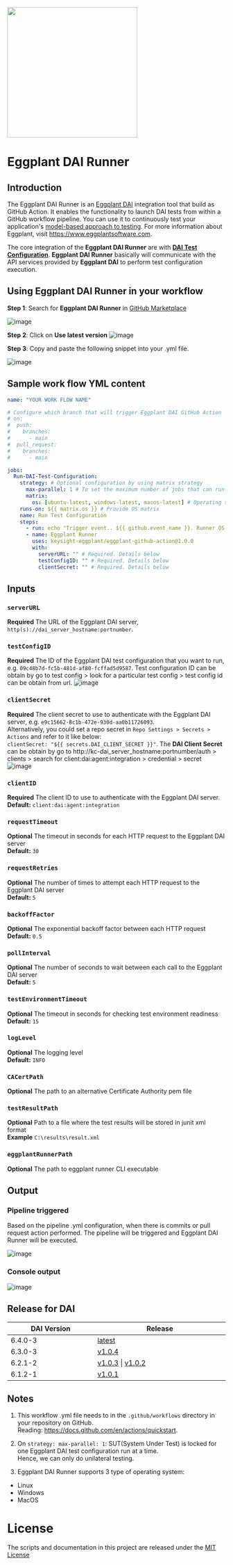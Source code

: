 <img src="https://www.eggplantsoftware.com/hubfs/Branding/Keysight-Eggplant-Logo_RGB_full-color.svg" width="300px"/>

# Eggplant DAI Runner 

## Introduction

The Eggplant DAI Runner is an [Eggplant DAI](https://www.eggplantsoftware.com/digital-automation-intelligence) integration tool that build as GitHub Action. It enables the functionality to launch DAI tests from within a GitHub workflow pipeline. You can use it to continuously test your application's [model-based approach to testing](https://docs.eggplantsoftware.com/docs/dai-using-eggplant-dai/).  For more information about Eggplant, visit https://www.eggplantsoftware.com.

The core integration of the **Eggplant DAI Runner** are with [**DAI Test Configuration**](https://docs.eggplantsoftware.com/docs/dai-test-configuration/). **Eggplant DAI Runner** basically will communicate with the API services provided by **Eggplant DAI** to perform test configuration execution.

## Using Eggplant DAI Runner in your workflow

**Step 1**: Search for **Eggplant DAI Runner** in [GitHub Marketplace](https://github.com/marketplace?category=&query=&type=actions&verification=)

![image](https://user-images.githubusercontent.com/101400930/174242174-8aa9fba1-52e2-4016-a8a0-4d7998d07f6d.png)

**Step 2**: Click on **Use latest version**
![image](https://user-images.githubusercontent.com/101400930/168304958-ed1e07b9-6738-42f8-a2e4-e8fa761daedb.png)

**Step 3**: Copy and paste the following snippet into your .yml file. 

![image](https://user-images.githubusercontent.com/101400930/174241940-fbefd241-12e9-4f03-b6c4-d8547396e80a.png)

## Sample work flow YML content
```yaml
name: "YOUR WORK FLOW NAME"

# Configure which branch that will trigger Eggplant DAI GitHub Action
# on:
#  push:
#    branches:
#      - main 
#  pull_request:
#    branches:
#      - main

jobs:
  Run-DAI-Test-Configuration:
    strategy: # Optional configuration by using matrix strategy
      max-parallel: 1 # To set the maximum number of jobs that can run simultaneously 
      matrix:
        os: [ubuntu-latest, windows-latest, macos-latest] # Operating support by Eggplant DAI GitHub Action
    runs-on: ${{ matrix.os }} # Provide OS matrix
    name: Run Test Configuration
    steps:
      - run: echo "Trigger event.. ${{ github.event_name }}. Runner OS.. ${{ runner.os }}."
      - name: Eggplant Runner
        uses: keysight-eggplant/eggplant-github-action@1.0.0
        with:
          serverURL: "" # Required. Details below
          testConfigID: "" # Required. Details below
          clientSecret: "" # Required. Details below
```

## Inputs

### `serverURL`
**Required** The URL of the Eggplant DAI server, `http(s)://dai_server_hostname:portnumber`.

### `testConfigID`
**Required** The ID of the Eggplant DAI test configuration that you want to run, e.g. `09c48b7d-fc5b-481d-af80-fcffad5d9587`.
Test configuration ID can be obtain by go to test config > look for a particular test config > test config id can be obtain from url.
![image](https://user-images.githubusercontent.com/103989779/199636740-57d4bfd2-3c94-449c-b2d5-597d69d2f03e.png)


### `clientSecret`
**Required** The client secret to use to authenticate with the Eggplant DAI server, e.g. `e9c15662-8c1b-472e-930d-aa0b11726093`.<br />
             Alternatively, you could set a repo secret in `Repo Settings > Secrets > Actions` and refer to it like below:<br />
             `clientSecret: "${{ secrets.DAI_CLIENT_SECRET }}"`.
The **DAI Client Secret** can be obtain by go to http://kc-dai_server_hostname:portnumber/auth > clients > search for client:dai:agent:integration > credential > secret
![image](https://user-images.githubusercontent.com/103989779/199636556-700ac626-87ad-4373-ab97-b78773f25176.png)

             
### `clientID`
**Required** The client ID to use to authenticate with the Eggplant DAI server.<br />
**Default:** `client:dai:agent:integration`

### `requestTimeout`
**Optional** The timeout in seconds for each HTTP request to the Eggplant DAI server<br />
**Default:** `30`

### `requestRetries`
**Optional** The number of times to attempt each HTTP request to the Eggplant DAI server<br />
**Default:** `5`

### `backoffFactor`
**Optional** The exponential backoff factor between each HTTP request<br />
**Default:** `0.5`

### `pollInterval`
**Optional** The number of seconds to wait between each call to the Eggplant DAI server<br />
**Default:** `5`

### `testEnvironmentTimeout`
**Optional** The timeout in seconds for checking test environment readiness<br />
**Default:** `15`

### `logLevel`
**Optional** The logging level<br />
**Default:** `INFO`

### `CACertPath`
**Optional** The path to an alternative Certificate Authority pem file<br />

### `testResultPath`
**Optional** Path to a file where the test results will be stored in junit xml format<br />
**Example** `C:\results\result.xml`

### `eggplantRunnerPath`
**Optional** The path to eggplant runner CLI executable<br />

## Output
### Pipeline triggered
Based on the pipeline .yml configuration, when there is commits or pull request action performed. The pipeline will be triggered and Eggplant DAI Runner will be executed.

![image](https://user-images.githubusercontent.com/101400930/165939235-3f1f5ecd-8242-450d-918e-dbeb9f6f4b15.png)

### Console output
![image](https://user-images.githubusercontent.com/103989779/199637972-94c8e9ea-8e96-40fa-8969-8daef5802348.png)

## Release for DAI
<table>
  <thead>
    <tr>
      <th width="300px">DAI Version</th>
      <th width="500px">Release</th>
    </tr>
  </thead>
  <tbody>
   <tr>
      <td>6.4.0-3</td>
      <td><a href="https://github.com/marketplace/actions/eggplant-runner">latest</a></td>
  </tr>
  <tr>
      <td>6.3.0-3</td>
      <td><a href="https://github.com/marketplace/actions/eggplant-runner?version=v1.0.4">v1.0.4</a></td>
  </tr>
  <tr>
      <td>6.2.1-2</td>
      <td><a href="https://github.com/marketplace/actions/eggplant-runner?version=v1.0.3">v1.0.3</a> | <a href="https://github.com/marketplace/actions/eggplant-runner?version=v1.0.2">v1.0.2</a></td>
  </tr>
  <tr>
      <td>6.1.2-1</td>
      <td><a href="https://github.com/marketplace/actions/eggplant-runner?version=v1.0.1">v1.0.1</a></td>
  </tr>
  </tbody>
</table>

## Notes

1. This workflow .yml file needs to in the `.github/workflows` directory in your repository on GitHub.<br />
Reading: https://docs.github.com/en/actions/quickstart.


2. On `strategy: max-parallel: 1`: SUT(System Under Test) is locked for one Eggplant DAI test configuration run at a time.<br />
Hence, we can only do unilateral testing.


3. Eggplant DAI Runner supports 3 type of operating system: 
 - Linux
 - Windows
 - MacOS

# License

The scripts and documentation in this project are released under the [MIT License](LICENSE)
